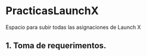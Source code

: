 # PracticasLaunchX
Espacio para subir todas las asignaciones de Launch X

## **1. Toma de requerimentos.**


